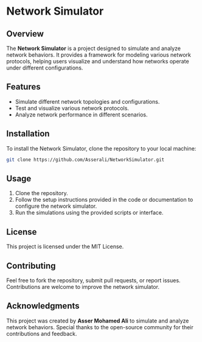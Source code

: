 
# Network Simulator

## Overview
The **Network Simulator** is a project designed to simulate and analyze network behaviors. It provides a framework for modeling various network protocols, helping users visualize and understand how networks operate under different configurations.

## Features

- Simulate different network topologies and configurations.
- Test and visualize various network protocols.
- Analyze network performance in different scenarios.

## Installation

To install the Network Simulator, clone the repository to your local machine:

```bash
git clone https://github.com/Asserali/NetworkSimulator.git
```

## Usage

1. Clone the repository.
2. Follow the setup instructions provided in the code or documentation to configure the network simulator.
3. Run the simulations using the provided scripts or interface.

## License

This project is licensed under the MIT License.

## Contributing

Feel free to fork the repository, submit pull requests, or report issues. Contributions are welcome to improve the network simulator.

## Acknowledgments

This project was created by **Asser Mohamed Ali** to simulate and analyze network behaviors. Special thanks to the open-source community for their contributions and feedback.
```

